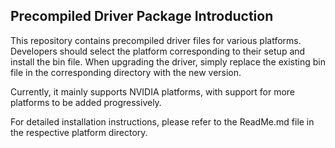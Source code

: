 ## Precompiled Driver Package Introduction

This repository contains precompiled driver files for various platforms. Developers should select the platform corresponding to their setup and install the bin file. When upgrading the driver, simply replace the existing bin file in the corresponding directory with the new version.

Currently, it mainly supports NVIDIA platforms, with support for more platforms to be added progressively.

For detailed installation instructions, please refer to the ReadMe.md file in the respective platform directory.